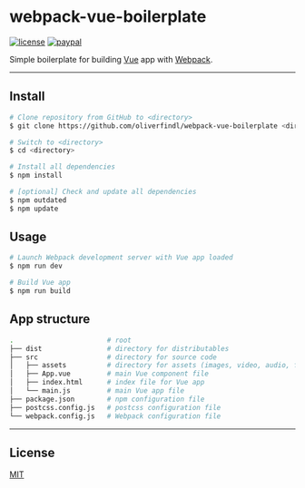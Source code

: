 # webpack-vue-boilerplate

[![license](https://img.shields.io/github/license/oliverfindl/webpack-vue-boilerplate.svg?style=flat)][mit]
[![paypal](https://img.shields.io/badge/donate-paypal-blue.svg?colorB=0070ba&style=flat)](https://paypal.me/oliverfindl)

Simple boilerplate for building [Vue](https://github.com/vuejs/vue) app with [Webpack](https://github.com/webpack/webpack).

---

## Install

```bash
# Clone repository from GitHub to <directory>
$ git clone https://github.com/oliverfindl/webpack-vue-boilerplate <directory>

# Switch to <directory>
$ cd <directory>

# Install all dependencies
$ npm install

# [optional] Check and update all dependencies
$ npm outdated
$ npm update
```

## Usage

```bash
# Launch Webpack development server with Vue app loaded
$ npm run dev

# Build Vue app
$ npm run build
```

## App structure

```bash
.                       # root
├── dist                # directory for distributables
├── src                 # directory for source code
│   ├── assets          # directory for assets (images, video, audio, fonts, etc.)
│   ├── App.vue         # main Vue component file
│   ├── index.html      # index file for Vue app
│   └── main.js         # main Vue app file
├── package.json        # npm configuration file
├── postcss.config.js   # postcss configuration file
└── webpack.config.js   # Webpack configuration file
```

---

## License

[MIT][mit]

[mit]: https://opensource.org/licenses/MIT

